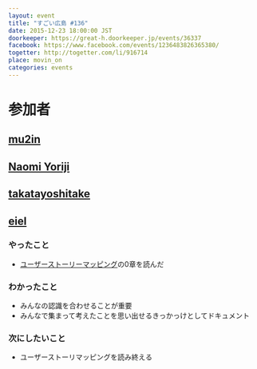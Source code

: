 ```yaml
---
layout: event
title: "すごい広島 #136"
date: 2015-12-23 18:00:00 JST
doorkeeper: https://great-h.doorkeeper.jp/events/36337
facebook: https://www.facebook.com/events/1236483826365380/
togetter: http://togetter.com/li/916714
place: movin_on
categories: events
---
```


# 参加者


## [mu2in](http://twitter.com/mu2in)


## [Naomi Yoriji](https://www.facebook.com/app_scoped_user_id/496792670482609/)


## [takatayoshitake](http://twitter.com/takatayoshitake)


## [eiel](http://eiel.info/)

### やったこと

* [ユーザーストーリーマッピング](https://www.amazon.co.jp/dp/4873117321?tag=eiel-22&camp=1027&creative=7407&linkCode=as4&creativeASIN=4873117321&adid=1ADTZP6NVA590F3CFMPC&)の0章を読んだ

### わかったこと

* みんなの認識を合わせることが重要
* みんなで集まって考えたことを思い出せるきっかっけとしてドキュメント

### 次にしたいこと

* ユーザーストーリマッピングを読み終える
